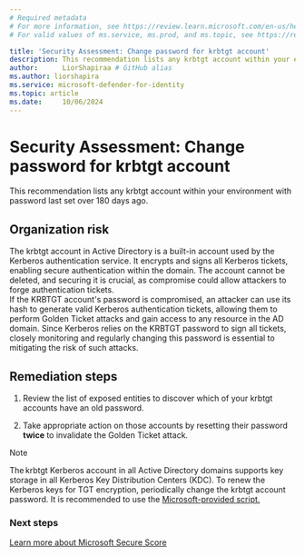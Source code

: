 ```yaml
---
# Required metadata
# For more information, see https://review.learn.microsoft.com/en-us/help/platform/learn-editor-add-metadata?branch=main
# For valid values of ms.service, ms.prod, and ms.topic, see https://review.learn.microsoft.com/en-us/help/platform/metadata-taxonomies?branch=main

title: 'Security Assessment: Change password for krbtgt account'
description: This recommendation lists any krbtgt account within your environment with password last set over 180 days ago.
author:      LiorShapiraa # GitHub alias
ms.author: liorshapira
ms.service: microsoft-defender-for-identity
ms.topic: article
ms.date:     10/06/2024
---
```


# Security Assessment: Change password for krbtgt account

This recommendation lists any krbtgt account within your environment with password last set over 180 days ago.

## Organization risk

The krbtgt account in Active Directory is a built-in account used by the Kerberos authentication service. It encrypts and signs all Kerberos tickets, enabling secure authentication within the domain. The account cannot be deleted, and securing it is crucial, as compromise could allow attackers to forge authentication tickets.  
If the KRBTGT account's password is compromised, an attacker can use its hash to generate valid Kerberos authentication tickets, allowing them to perform Golden Ticket attacks and gain access to any resource in the AD domain. Since Kerberos relies on the KRBTGT password to sign all tickets, closely monitoring and regularly changing this password is essential to mitigating the risk of such attacks.

## Remediation steps

1. Review the list of exposed entities to discover which of your krbtgt accounts have an old password. 

1. Take appropriate action on those accounts by resetting their password **twice** to invalidate the Golden Ticket attack. 

> [!NOTE]
> The krbtgt Kerberos account in all Active Directory domains supports key storage in all Kerberos Key Distribution Centers (KDC). To renew the Kerberos keys for TGT encryption, periodically change the krbtgt account password. It is recommended to use the [Microsoft-provided script.](https://github.com/microsoft/New-KrbtgtKeys.ps1)
### Next steps

[Learn more about Microsoft Secure Score](/microsoft-365/security/defender/microsoft-secure-score)


